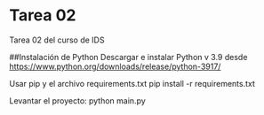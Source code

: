 # Tarea 02
Tarea 02 del curso de IDS

##Instalación de Python
Descargar e instalar Python v 3.9 desde
https://www.python.org/downloads/release/python-3917/

Usar pip y el archivo requirements.txt
pip install -r requirements.txt

Levantar el proyecto:
python main.py



